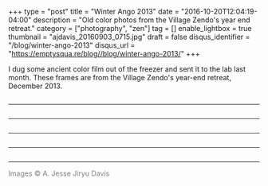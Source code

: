 +++
type = "post"
title = "Winter Ango 2013"
date = "2016-10-20T12:04:19-04:00"
description = "Old color photos from the Village Zendo's year end retreat."
category = ["photography", "zen"]
tag = []
enable_lightbox = true
thumbnail = "ajdavis_20160903_0715.jpg"
draft = false
disqus_identifier = "/blog/winter-ango-2013"
disqus_url = "https://emptysqua.re/blog//blog/winter-ango-2013/"
+++

I dug some ancient color film out of the freezer and sent it to the lab last month.
These frames are from the Village Zendo's year-end retreat, December 2013.

<p><img alt="" src="/winter-ango-2013/ajdavis_20160903_0715.jpg" /></p>
<hr />
<p><img alt="" src="/winter-ango-2013/ajdavis_20160903_0716.jpg" /></p>
<hr />
<p><img alt="" src="/winter-ango-2013/ajdavis_20160903_0717.jpg" /></p>
<hr />
<p><img alt="" src="/winter-ango-2013/ajdavis_20160903_0718.jpg" /></p>
<hr />
<p><img alt="" src="/winter-ango-2013/ajdavis_20160903_0719.jpg" /></p>
<hr />
<p><span style="color: gray">Images &copy; A. Jesse Jiryu Davis</span></p>

